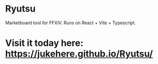 # Ryutsu

Marketboard tool for FFXIV. Runs on React + Vite + Typescript.

# Visit it today here: https://jukehere.github.io/Ryutsu/

